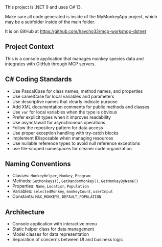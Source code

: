 This project is .NET 9 and uses C# 13.

Make sure all code generated is inside of the MyMonkeyApp project, which may be a subfolder inside of the main folder.

It is on GitHub at https://github.com/haycho33/mcp-workshop-dotnet


## Project Context
This is a console application that manages monkey species data and integrates with GitHub through MCP servers.

## C# Coding Standards
- Use PascalCase for class names, method names, and properties
- Use camelCase for local variables and parameters
- Use descriptive names that clearly indicate purpose
- Add XML documentation comments for public methods and classes
- Use `var` for local variables when the type is obvious
- Prefer explicit types when it improves readability
- Use async/await for asynchronous operations
- Follow the repository pattern for data access
- Use proper exception handling with try-catch blocks
- Implement IDisposable when managing resources
- Use nullable reference types to avoid null reference exceptions
- use file-scoped namespaces for cleaner code organization

## Naming Conventions
- Classes: `MonkeyHelper`, `Monkey`, `Program`
- Methods: `GetMonkeys()`, `GetRandomMonkey()`, `GetMonkeyByName()`
- Properties: `Name`, `Location`, `Population`
- Variables: `selectedMonkey`, `monkeyCount`, `userInput`
- Constants: `MAX_MONKEYS`, `DEFAULT_POPULATION`

## Architecture
- Console application with interactive menu
- Static helper class for data management
- Model classes for data representation
- Separation of concerns between UI and business logic